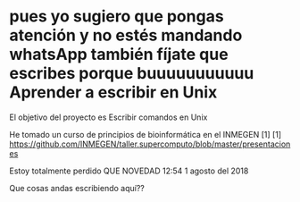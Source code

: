 pues yo sugiero que pongas atención y no estés mandando whatsApp
también fíjate que escribes porque buuuuuuuuuuu
Aprender a escribir en Unix
========================

El objetivo del proyecto es
Escribir comandos en Unix

He tomado un curso de principios de bioinformática en el INMEGEN [1]
[1] https://github.com/INMEGEN/taller.supercomputo/blob/master/presentaciones

Estoy totalmente perdido QUE NOVEDAD 12:54 1 agosto del 2018

Que cosas andas escribiendo aquí??

